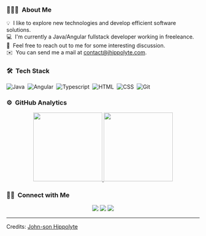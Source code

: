 <!-- ## 👋 &nbsp;Hey there! I'm John-son -->

### 👨🏻‍💻 &nbsp;About Me

💡 &nbsp;I like to explore new technologies and develop efficient software solutions.  
💻 &nbsp;I'm currently a Java/Angular fullstack developer working in freeleance.  
💬 &nbsp;Feel free to reach out to me for some interesting discussion.  
✉️ &nbsp;You can send me a mail at contact@jhippolyte.com.  

### 🛠 &nbsp;Tech Stack

![Java](https://img.shields.io/badge/-Java-05122A?style=flat&logo=Java&logoColor=FFA518)&nbsp;
![Angular](https://img.shields.io/badge/Angular-DD0031?style=for-the-badge&logo=angular&logoColor=white)&nbsp;
![Typescript](https://img.shields.io/badge/TypeScript-007ACC?style=for-the-badge&logo=typescript&logoColor=white)&nbsp;
![HTML](https://img.shields.io/badge/-HTML-05122A?style=flat&logo=HTML5)&nbsp;
![CSS](https://img.shields.io/badge/-CSS-05122A?style=flat&logo=CSS3&logoColor=1572B6)&nbsp;
![Git](https://img.shields.io/badge/-Git-05122A?style=flat&logo=git)&nbsp;

### ⚙️ &nbsp;GitHub Analytics

<p align="center">
<a href="https://github.com/AVS1508">
  <img height="180em" src="https://github-readme-stats-eight-theta.vercel.app/api?username=jhippolyte&show_icons=true&theme=algolia&include_all_commits=true&count_private=true"/>
  <img height="180em" src="https://github-readme-stats-eight-theta.vercel.app/api/top-langs/?username=jhippolyte&layout=compact&langs_count=8&theme=algolia"/>
</a>
</p>

### 🤝🏻 &nbsp;Connect with Me
<p align="center">
<a href="https://fr.linkedin.com/in/john-son-hippolyte-566006111"><img src="https://img.shields.io/badge/-John--son-blue?style=flat&logo=linkedin&labelColor=blue"/></a>
<a href="mailto:contact@jhippolyte.com"><img src="https://img.shields.io/badge/-contact%40jhippolyte.com-yellowgreen?style=flat&logo=Gmail&logoColor=white"/></a>
<a href="https://www.jhippolyte.com"><img src="https://img.shields.io/badge/website-jhippolyte.com-green"/></a>
</p>

-----
Credits: [John-son Hippolyte](https://github.com/jhippolyte)
